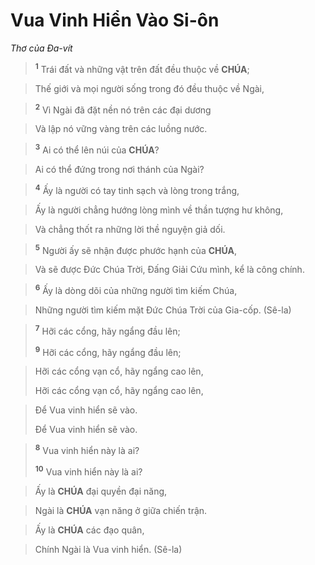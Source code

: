 # Vua Vinh Hiển Vào Si-ôn
*Thơ của Đa-vít*

> <sup><b>1</b></sup> Trái đất và những vật trên đất đều thuộc về **CHÚA**;
>


> Thế giới và mọi người sống trong đó đều thuộc về Ngài,
>


> <sup><b>2</b></sup> Vì Ngài đã đặt nền nó trên các đại dương
>


> Và lập nó vững vàng trên các luồng nước.
>


> <sup><b>3</b></sup> Ai có thể lên núi của **CHÚA**?
>


> Ai có thể đứng trong nơi thánh của Ngài?
>


> <sup><b>4</b></sup> Ấy là người có tay tinh sạch và lòng trong trắng,
>


> Ấy là người chẳng hướng lòng mình về thần tượng hư không,
>


> Và chẳng thốt ra những lời thề nguyện giả dối.
>


> <sup><b>5</b></sup> Người ấy sẽ nhận được phước hạnh của **CHÚA**,
>


> Và sẽ được Đức Chúa Trời, Đấng Giải Cứu mình, kể là công chính.
>


> <sup><b>6</b></sup> Ấy là dòng dõi của những người tìm kiếm Chúa,
>


> Những người tìm kiếm mặt Đức Chúa Trời của Gia-cốp. (Sê-la)
>


> <sup><b>7</b></sup> Hỡi các cổng, hãy ngẩng đầu lên;
> 
> <sup><b>9</b></sup> Hỡi các cổng, hãy ngẩng đầu lên;
>


> Hỡi các cổng vạn cổ, hãy ngẩng cao lên,
> 
> Hỡi các cổng vạn cổ, hãy ngẩng cao lên,
>


> Để Vua vinh hiển sẽ vào.
> 
> Để Vua vinh hiển sẽ vào.
>


> <sup><b>8</b></sup> Vua vinh hiển này là ai?
> 
> <sup><b>10</b></sup> Vua vinh hiển này là ai?
>


> Ấy là **CHÚA** đại quyền đại năng,
>


> Ngài là **CHÚA** vạn năng ở giữa chiến trận.
>


> Ấy là **CHÚA** các đạo quân,
>


> Chính Ngài là Vua vinh hiển. (Sê-la)
>